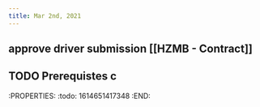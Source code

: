 ```yaml
---
title: Mar 2nd, 2021
---
```


## approve driver submission [[HZMB - Contract]]
## TODO Prerequistes c
:PROPERTIES:
:todo: 1614651417348
:END:
